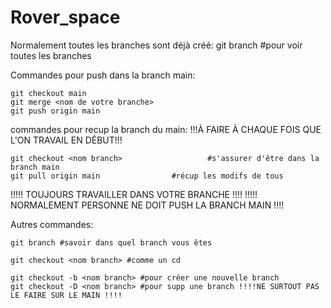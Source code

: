 # Rover_space
Normalement toutes les branches sont déjà créé:
	git branch 		#pour voir toutes les branches


Commandes pour push dans la branch main:

	git checkout main	
	git merge <nom de votre branche> 
	git push origin main




commandes pour recup la branch du main: 
!!!À FAIRE À CHAQUE FOIS QUE L'ON TRAVAIL EN DÉBUT!!!

	git checkout <nom branch> 					#s'assurer d'être dans la branch main
	git pull origin main				#récup les modifs de tous


!!!!! TOUJOURS TRAVAILLER DANS VOTRE BRANCHE !!!!
!!!!! NORMALEMENT PERSONNE NE DOIT PUSH LA BRANCH MAIN !!!!


Autres commandes:

	git branch #savoir dans quel branch vous êtes 
	
	git checkout <nom branch> #comme un cd 
	
	git checkout -b <nom branch> #pour créer une nouvelle branch 
	git checkout -D <nom branch> #pour supp une branch !!!!NE SURTOUT PAS LE FAIRE SUR LE MAIN !!!!
	
